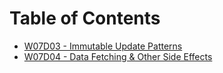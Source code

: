 # Table of Contents

* [W07D03 - Immutable Update Patterns](/w07d03)
* [W07D04 - Data Fetching & Other Side Effects](/w07d04)
